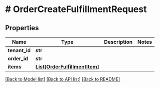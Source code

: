 # # OrderCreateFulfillmentRequest


## Properties 


Name | Type | Description | Notes
------------ | ------------- | ------------- | -------------
**tenant_id**| **str** |   |
**order_id**| **str** |   |
**items**| [**List[OrderFulfillmentItem]**](OrderFulfillmentItem.md) |   |


[[Back to Model list]](../../README.md#models) [[Back to API list]](../../README.md#endpoints) [[Back to README]](../../README.md)

